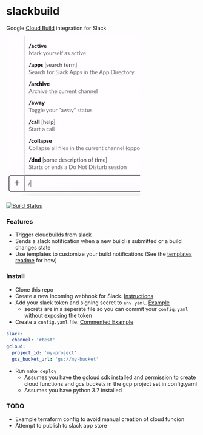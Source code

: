 # slackbuild
Google [Cloud Build](https://cloud.google.com/cloud-build/) integration for Slack

![slack notifications from cloud build](images/demo.gif)

[![Build Status](https://travis-ci.org/mmercedes/slackbuild.svg?branch=master)](https://travis-ci.org/mmercedes/slackbuild)

### Features

- Trigger cloudbuilds from slack
- Sends a slack notification when a new build is submitted or a build changes state
- Use templates to customize your build notifications (See the [templates readme](./templates/) for how)

### Install

- Clone this repo
- Create a new incoming webhook for Slack.  [Instructions](https://api.slack.com/incoming-webhooks)
- Add your slack token and signing secret to `env.yaml`.  [Example](./env.example.yaml)
  * secrets are in a seperate file so you can commit your `config.yaml` without exposing the token
- Create a `config.yaml` file.  [Commented Example](./config.example.yaml)
```yaml
slack:
  channel: '#test'
gcloud:
  project_id: 'my-project'
  gcs_bucket_url: 'gs://my-bucket'
```
- Run `make deploy`
  * Assumes you have the [gcloud sdk](https://cloud.google.com/sdk/install) installed and permission to create cloud functions and gcs buckets in the gcp project set in config.yaml
  * Assumes you have python 3.7 installed

### TODO

- Example terraform config to avoid manual creation of cloud funcion
- Attempt to publish to slack app store
